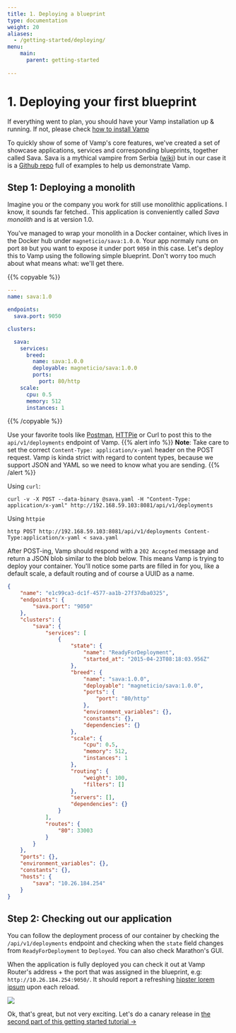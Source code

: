 ```yaml
---
title: 1. Deploying a blueprint
type: documentation
weight: 20
aliases:
  - /getting-started/deploying/
menu:
    main:
      parent: getting-started
    
---
```


# 1. Deploying your first blueprint

If everything went to plan, you should have your Vamp installation up & running. If not, please check [how to install
Vamp](/getting-started/)

To quickly show of some of Vamp's core features, we've created a set of showcase applications, services and corresponding blueprints, together called Sava. Sava is a mythical vampire from Serbia ([wiki](http://en.wikipedia.org/wiki/Sava_Savanovi%C4%87)) but in our case it is a [Github repo](https://github.com/magneticio/sava) full of examples to help us demonstrate Vamp.

## Step 1: Deploying a monolith

Imagine you or the company you work for still use monolithic applications. I know, it sounds far fetched..
This application is conveniently called *Sava monolith* and is at version 1.0.  

You've managed to wrap your monolith in a Docker container, which lives in the Docker hub under `magneticio/sava:1.0.0`. Your app normaly runs on port `80` but you want to expose it under port `9050` in this case. Let's deploy this to Vamp using the following simple blueprint. Don't worry too much about what means what: we'll get there.

{{% copyable %}}
```yaml
---
name: sava:1.0

endpoints:
  sava.port: 9050

clusters:

  sava:
    services:
      breed:
        name: sava:1.0.0
        deployable: magneticio/sava:1.0.0
        ports:
          port: 80/http
    scale:
      cpu: 0.5       
      memory: 512  
      instances: 1
```
{{% /copyable %}}

Use your favorite tools like [Postman](https://www.getpostman.com/), [HTTPie](https://github.com/jakubroztocil/httpie) or Curl to post this to the `api/v1/deployments` endpoint of Vamp. 
{{% alert info %}}
**Note**: Take care to set the correct `Content-Type: application/x-yaml` header on the POST request. Vamp is kinda
strict with regard to content types, because we support JSON and YAML so we need to know what you are sending. 
{{% /alert %}} 

Using `curl`:

```
curl -v -X POST --data-binary @sava.yaml -H "Content-Type: application/x-yaml" http://192.168.59.103:8081/api/v1/deployments
```

Using `httpie`

```
http POST http://192.168.59.103:8081/api/v1/deployments Content-Type:application/x-yaml < sava.yaml
```

After POST-ing, Vamp should respond with a `202 Accepted` message and return a JSON blob similar to the blob 
below. This means Vamp is trying to deploy your container. You'll notice some parts are filled in for you,
like a default scale, a default routing and of course a UUID as a name.

```json
{
    "name": "e1c99ca3-dc1f-4577-aa1b-27f37dba0325",
    "endpoints": {
        "sava.port": "9050"
    },
    "clusters": {
        "sava": {
            "services": [
                {
                    "state": {
                        "name": "ReadyForDeployment",
                        "started_at": "2015-04-23T08:18:03.956Z"
                    },
                    "breed": {
                        "name": "sava:1.0.0",
                        "deployable": "magneticio/sava:1.0.0",
                        "ports": {
                            "port": "80/http"
                        },
                        "environment_variables": {},
                        "constants": {},
                        "dependencies": {}
                    },
                    "scale": {
                        "cpu": 0.5,
                        "memory": 512,
                        "instances": 1
                    },
                    "routing": {
                        "weight": 100,
                        "filters": []
                    },
                    "servers": [],
                    "dependencies": {}
                }
            ],
            "routes": {
                "80": 33003
            }
        }
    },
    "ports": {},
    "environment_variables": {},
    "constants": {},
    "hosts": {
        "sava": "10.26.184.254"
    }
}
```
## Step 2: Checking out our application

You can follow the deployment process of our container by checking the `/api/v1/deployments` endpoint and checking when the `state` field changes from `ReadyForDeployment` to `Deployed`. You can also check Marathon's GUI.

When the application is fully deployed you can check it out at Vamp Router's address + the port that was assigned in the blueprint, e.g: `http://10.26.184.254:9050/`. It should report a refreshing [hipster lorem ipsum](http://hipsterjesus.com/) upon each reload.

![](/img/screenshots/monolith1.png)

Ok, that's great, but not very exciting. Let's do a canary release in [the second part of this getting started tutorial →](/documentation/getting-started/canary-release/)


